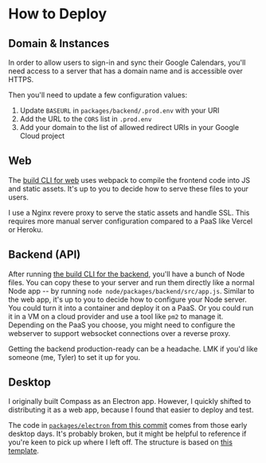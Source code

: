# How to Deploy

## Domain & Instances

In order to allow users to sign-in and sync their Google Calendars, you'll need access to a server that has a domain name and is accessible over HTTPS.

Then you'll need to update a few configuration values:

1. Update `BASEURL` in `packages/backend/.prod.env` with your URI
2. Add the URL to the `CORS` list in `.prod.env`
3. Add your domain to the list of allowed redirect URIs in your Google Cloud project

## Web

The [build CLI for web](../getting-started/Build) uses webpack to compile the frontend code into JS and static assets. It's up to you to decide how to serve these files to your users.

I use a Nginx revere proxy to serve the static assets and handle SSL. This requires more manual server configuration compared to a PaaS like Vercel or Heroku.

## Backend (API)

After running [the build CLI for the backend](../getting-started/Build), you'll have a bunch of Node files. You can copy these to your server and run them directly like a normal Node app -- by running `node node/packages/backend/src/app.js`. Similar to the web app, it's up to you to decide how to configure your Node server. You could turn it into a container and deploy it on a PaaS. Or you could run it in a VM on a cloud provider and use a tool like `pm2` to manage it. Depending on the PaaS you choose, you might need to configure the webserver to support websocket connections over a reverse proxy.

Getting the backend production-ready can be a headache. LMK if you'd like someone (me, Tyler) to set it up for you.

## Desktop

I originally built Compass as an Electron app. However, I quickly shifted to distributing it as a web app, because I found that easier to deploy and test.

The code in [`packages/electron` from this commit](https://github.com/SwitchbackTech/compass/commit/506c87d3dc05fed83d9a5b714fc4a637152c3bbe) comes from those early desktop days. It's probably broken, but it might be helpful to reference if you're keen to pick up where I left off. The structure is based on [this template](https://github.com/reZach/secure-electron-template).
